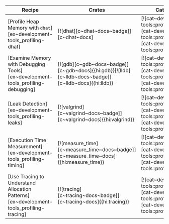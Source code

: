 | Recipe | Crates | Categories |
|--------|--------|------------|
| [Profile Heap Memory with `dhat`][ex~development-tools_profiling-dhat] | [![dhat][c~dhat~docs~badge]][c~dhat~docs] | [![cat~development-tools::profiling][cat~development-tools::profiling~badge]][cat~development-tools::profiling] |
| [Examine Memory with Debugging Tools][ex~development-tools_profiling-debugging] | [![gdb][c~gdb~docs~badge]][c~gdb~docs]{{hi:gdb}}[![lldb][c~lldb~docs~badge]][c~lldb~docs]{{hi:lldb}} | [![cat~development-tools::profiling][cat~development-tools::profiling~badge]][cat~development-tools::profiling] |
| [Leak Detection][ex~development-tools_profiling-leaks] | [![valgrind][c~valgrind~docs~badge]][c~valgrind~docs]{{hi:valgrind}} | [![cat~development-tools::profiling][cat~development-tools::profiling~badge]][cat~development-tools::profiling] |
| [Execution Time Measurement][ex~development-tools_profiling-timing] | [![measure_time][c~measure_time~docs~badge]][c~measure_time~docs]{{hi:measure_time}} | [![cat~development-tools::profiling][cat~development-tools::profiling~badge]][cat~development-tools::profiling] |
| [Use Tracing to Understand Allocation Patterns][ex~development-tools_profiling-tracing] | [![tracing][c~tracing~docs~badge]][c~tracing~docs]{{hi:tracing}} | [![cat~development-tools::profiling][cat~development-tools::profiling~badge]][cat~development-tools::profiling] |

<div class="hidden">
</div>
